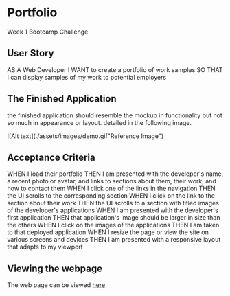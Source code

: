 # Portfolio
Week 1 Bootcamp Challenge 

## User Story 
AS A Web Developer
I WANT to create a  portfolio of work samples
SO THAT I can display samples of my work to potential employers

## The Finished Application
the finished application should resemble the mockup in functionality but not so much in appearance or layout. detailed in the following image.

![Alt text](./assets/images/demo.gif"Reference Image")


## Acceptance Criteria

WHEN I load their portfolio
THEN I am presented with the developer's name, a recent photo or avatar, and links to sections about them, their work, and how to contact them
WHEN I click one of the links in the navigation
THEN the UI scrolls to the corresponding section
WHEN I click on the link to the section about their work
THEN the UI scrolls to a section with titled images of the developer's applications
WHEN I am presented with the developer's first application
THEN that application's image should be larger in size than the others
WHEN I click on the images of the applications
THEN I am taken to that deployed application
WHEN I resize the page or view the site on various screens and devices
THEN I am presented with a responsive layout that adapts to my viewport



## Viewing the webpage
The web page can be viewed [here](https://willbania.github.io/Portfolio/)